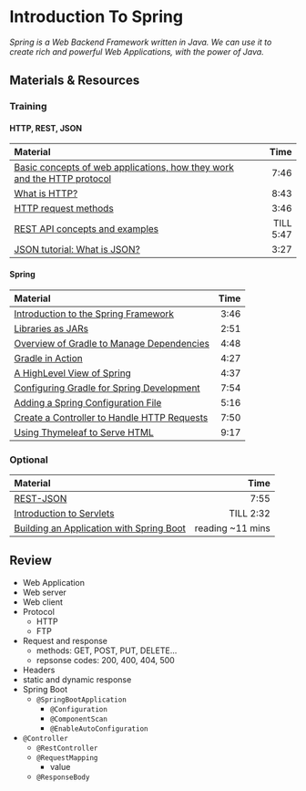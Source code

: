 # Introduction To Spring
*Spring is a Web Backend Framework written in Java. We can use it to create rich and powerful Web Applications, with the power of Java.*

## Materials & Resources

### Training

#### HTTP, REST, JSON

| Material | Time |
|:---------|-----:|
|[Basic concepts of web applications, how they work and the HTTP protocol](https://www.youtube.com/watch?v=RsQ1tFLwldY)|7:46|
|[What is HTTP?](https://www.youtube.com/watch?v=SzSXHv8RKdM)|8:43|
|[HTTP request methods](https://www.youtube.com/watch?v=IhKteKvOr7k)|3:46|
|[REST API concepts and examples](https://www.youtube.com/watch?v=7YcW25PHnAA)|TILL 5:47|
|[JSON tutorial: What is JSON?](https://www.youtube.com/watch?v=40aKlrL-2V8)|3:27|

#### Spring

| Material | Time |
|:---------|-----:|
|[Introduction to the Spring Framework](https://www.youtube.com/watch?v=rO7lCT9BztU)|3:46|
|[Libraries as JARs](https://www.youtube.com/watch?v=wNlbmVU_XVI)|2:51|
|[Overview of Gradle to Manage Dependencies](https://www.youtube.com/watch?v=oana9pELkHE)|4:48|
|[Gradle in Action](https://www.youtube.com/watch?v=ZuomXDq41EU)|4:27|
|[A HighLevel View of Spring](https://www.youtube.com/watch?v=pehEoNjCuMY)|4:37|
|[Configuring Gradle for Spring Development](https://www.youtube.com/watch?v=z_RFwVuIUJA)|7:54|
|[Adding a Spring Configuration File](https://www.youtube.com/watch?v=IoW-KIzBAAM)|5:16|
|[Create a Controller to Handle HTTP Requests](https://www.youtube.com/watch?v=mSiQehKsZfo)|7:50|
|[Using Thymeleaf to Serve HTML](https://www.youtube.com/watch?v=HNfYubtHVYc)|9:17|

### Optional

| Material | Time |
|:---------|-----:|
|[REST-JSON](https://www.youtube.com/watch?v=nrGUUXkCbjw)|7:55|
|[Introduction to Servlets](https://www.youtube.com/watch?v=7TOmdDJc14s)|TILL 2:32|
|[Building an Application with Spring Boot](http://spring.io/guides/gs/spring-boot/)|reading ~11 mins|

## Review
- Web Application
- Web server
- Web client
- Protocol
    - HTTP
    - FTP
- Request and response
    - methods: GET, POST, PUT, DELETE...
    - repsonse codes: 200, 400, 404, 500
- Headers
- static and dynamic response
- Spring Boot
    - `@SpringBootApplication`
        - `@Configuration`
        - `@ComponentScan`
        - `@EnableAutoConfiguration`
- `@Controller`
    - `@RestController`
    - `@RequestMapping`
        - value
    - `@ResponseBody`
